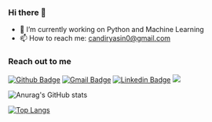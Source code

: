 ### Hi there 👋

- 🔭 I’m currently working on Python and Machine Learning
- 📫 How to reach me: candiryasin0@gmail.com

### Reach out to me
[![Github Badge](https://img.shields.io/badge/-Github-000?style=quare&labelColor=000&logo=Github&logoColor=white&link=link)](https://github.com/yasin-cnd) 
[![Gmail Badge](https://img.shields.io/badge/-candiryasin0@gmail.com-c14438?style=flat&logo=Gmail&logoColor=white)](mailto:candiryasin0@gmail.com "Connect via Email")
[![Linkedin Badge](https://img.shields.io/badge/-Yasin%20Çandır-0072b1?style=flat&logo=Linkedin&logoColor=white)]( https://www.linkedin.com/in/yasin-%C3%A7and%C4%B1r-970b14228/ "Connect on LinkedIn")
[![](https://img.shields.io/badge/Kaggle-00599C?style=flat&logo=kaggle&logoColor=white)](https://www.kaggle.com/yasinncndr)


![Anurag's GitHub stats](https://github-readme-stats.vercel.app/api?username=yasin-cnd&show_icons=true&theme=tokyonight)

[![Top Langs](https://github-readme-stats.vercel.app/api/top-langs/?username=yasin-cnd&Compact_layout=true&theme=aura)](https://github.com/yasin-cnd)


